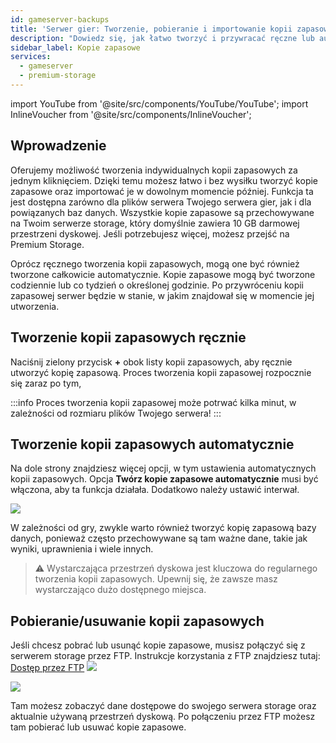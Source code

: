 ```yaml
---
id: gameserver-backups
title: 'Serwer gier: Tworzenie, pobieranie i importowanie kopii zapasowych'
description: "Dowiedz się, jak łatwo tworzyć i przywracać ręczne lub automatyczne kopie zapasowe swojego serwera gier, aby chronić swoje dane → Sprawdź teraz"
sidebar_label: Kopie zapasowe
services:
  - gameserver
  - premium-storage
---
```


import YouTube from '@site/src/components/YouTube/YouTube';
import InlineVoucher from '@site/src/components/InlineVoucher';

## Wprowadzenie
Oferujemy możliwość tworzenia indywidualnych kopii zapasowych za jednym kliknięciem. Dzięki temu możesz łatwo i bez wysiłku tworzyć kopie zapasowe oraz importować je w dowolnym momencie później. Funkcja ta jest dostępna zarówno dla plików serwera Twojego serwera gier, jak i dla powiązanych baz danych. Wszystkie kopie zapasowe są przechowywane na Twoim serwerze storage, który domyślnie zawiera 10 GB darmowej przestrzeni dyskowej. Jeśli potrzebujesz więcej, możesz przejść na Premium Storage.

Oprócz ręcznego tworzenia kopii zapasowych, mogą one być również tworzone całkowicie automatycznie. Kopie zapasowe mogą być tworzone codziennie lub co tydzień o określonej godzinie. Po przywróceniu kopii zapasowej serwer będzie w stanie, w jakim znajdował się w momencie jej utworzenia.

<YouTube videoId="yUDAcfyDELc" imageSrc="https://screensaver01.zap-hosting.com/index.php/s/CTWHD2Lq4QqFWQw/preview" title="Jak tworzyć KOPIE ZAPASOWE dla swojego serwera!" description="Wolisz zobaczyć to w akcji, żeby lepiej zrozumieć? Mamy to! Zanurz się w naszym wideo, które wszystko Ci wyjaśni. Niezależnie czy się spieszysz, czy po prostu lubisz chłonąć informacje w najbardziej angażujący sposób!"/>

<InlineVoucher />

## Tworzenie kopii zapasowych ręcznie

Naciśnij zielony przycisk **+** obok listy kopii zapasowych, aby ręcznie utworzyć kopię zapasową. Proces tworzenia kopii zapasowej rozpocznie się zaraz po tym,  

:::info
Proces tworzenia kopii zapasowej może potrwać kilka minut, w zależności od rozmiaru plików Twojego serwera!
:::

## Tworzenie kopii zapasowych automatycznie

Na dole strony znajdziesz więcej opcji, w tym ustawienia automatycznych kopii zapasowych. Opcja **Twórz kopie zapasowe automatycznie** musi być włączona, aby ta funkcja działała. Dodatkowo należy ustawić interwał.

![](https://screensaver01.zap-hosting.com/index.php/s/gB9n6JspdNW73bj/preview)

W zależności od gry, zwykle warto również tworzyć kopię zapasową bazy danych, ponieważ często przechowywane są tam ważne dane, takie jak wyniki, uprawnienia i wiele innych.

>⚠️ Wystarczająca przestrzeń dyskowa jest kluczowa do regularnego tworzenia kopii zapasowych. Upewnij się, że zawsze masz wystarczająco dużo dostępnego miejsca.

## Pobieranie/usuwanie kopii zapasowych

Jeśli chcesz pobrać lub usunąć kopie zapasowe, musisz połączyć się z serwerem storage przez FTP. Instrukcje korzystania z FTP znajdziesz tutaj: [Dostęp przez FTP](gameserver-ftpaccess.md)
![](https://screensaver01.zap-hosting.com/index.php/s/tfJoBpaELEPKMij/preview)

![](https://screensaver01.zap-hosting.com/index.php/s/q3E8XTX8gRQoasY/preview)

Tam możesz zobaczyć dane dostępowe do swojego serwera storage oraz aktualnie używaną przestrzeń dyskową. Po połączeniu przez FTP możesz tam pobierać lub usuwać kopie zapasowe.

<InlineVoucher />